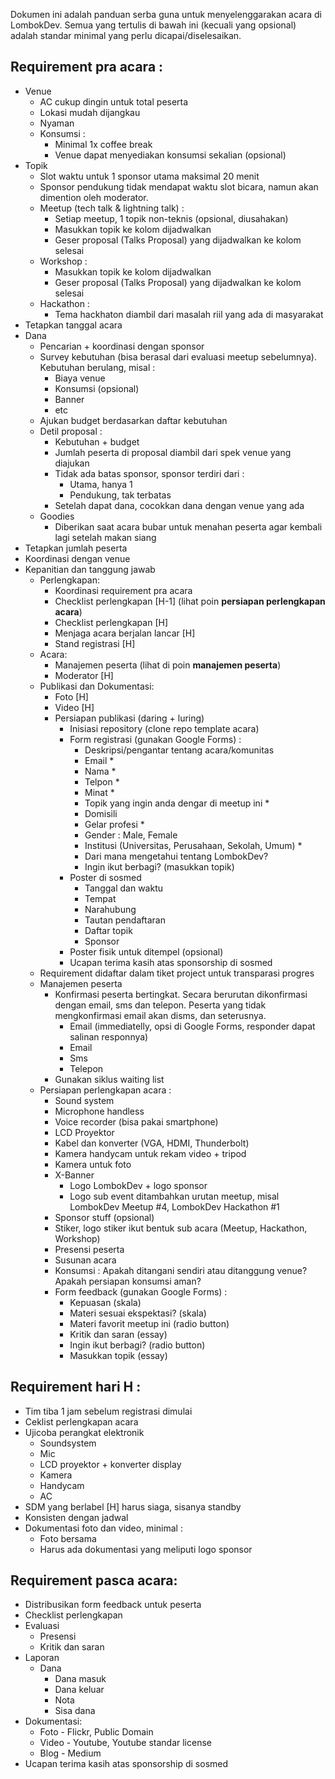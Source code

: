 
Dokumen ini adalah panduan serba guna untuk menyelenggarakan acara di LombokDev. Semua yang tertulis di bawah ini (kecuali yang opsional) adalah standar minimal yang perlu dicapai/diselesaikan.

## Requirement pra acara :

- Venue
  - AC cukup dingin untuk total peserta
  - Lokasi mudah dijangkau
  - Nyaman
  - Konsumsi :
    - Minimal 1x coffee break
    - Venue dapat menyediakan konsumsi sekalian (opsional)
- Topik
  - Slot waktu untuk 1 sponsor utama maksimal 20 menit
  - Sponsor pendukung tidak mendapat waktu slot bicara, namun akan dimention oleh moderator.
  - Meetup (tech talk & lightning talk) :
    - Setiap meetup, 1 topik non-teknis (opsional, diusahakan)
    - Masukkan topik ke kolom dijadwalkan
    - Geser proposal (Talks Proposal) yang dijadwalkan ke kolom selesai
  - Workshop :
    - Masukkan topik ke kolom dijadwalkan
    - Geser proposal (Talks Proposal) yang dijadwalkan ke kolom selesai
  - Hackathon :
    - Tema hackhaton diambil dari masalah riil yang ada di masyarakat
- Tetapkan tanggal acara
- Dana
  - Pencarian + koordinasi dengan sponsor
  - Survey kebutuhan (bisa berasal dari evaluasi meetup sebelumnya). Kebutuhan berulang, misal :
    - Biaya venue
    - Konsumsi (opsional)
    - Banner
    - etc
  - Ajukan budget berdasarkan daftar kebutuhan
  - Detil proposal :
    - Kebutuhan + budget
    - Jumlah peserta di proposal diambil dari spek venue yang diajukan
    - Tidak ada batas sponsor, sponsor terdiri dari :
      - Utama, hanya 1
      - Pendukung, tak terbatas
    - Setelah dapat dana, cocokkan dana dengan venue yang ada
  - Goodies
    - Diberikan saat acara bubar untuk menahan peserta agar kembali lagi setelah makan siang
- Tetapkan jumlah peserta
- Koordinasi dengan venue
- Kepanitian dan tanggung jawab
  - Perlengkapan:
    - Koordinasi requirement pra acara
    - Checklist perlengkapan [H-1] (lihat poin __persiapan perlengkapan acara__)
    - Checklist perlengkapan [H]
    - Menjaga acara berjalan lancar [H]
    - Stand registrasi [H]
  - Acara:
    - Manajemen peserta (lihat di poin __manajemen peserta__)
    - Moderator [H]
  - Publikasi dan Dokumentasi:
    - Foto [H]
    - Video [H]
    - Persiapan publikasi (daring + luring)
      - Inisiasi repository (clone repo template acara)
      - Form registrasi (gunakan Google Forms) :
        - Deskripsi/pengantar tentang acara/komunitas
        - Email *
        - Nama *
        - Telpon *
        - Minat *
        - Topik yang ingin anda dengar di meetup ini *
        - Domisili 
        - Gelar profesi *
        - Gender : Male, Female
        - Institusi (Universitas, Perusahaan, Sekolah, Umum) *
        - Dari mana mengetahui tentang LombokDev?
        - Ingin ikut berbagi? (masukkan topik)
      - Poster di sosmed
        - Tanggal dan waktu
        - Tempat
        - Narahubung
        - Tautan pendaftaran
        - Daftar topik
        - Sponsor
      - Poster fisik untuk ditempel (opsional)
      - Ucapan terima kasih atas sponsorship di sosmed
   - Requirement didaftar dalam tiket project untuk transparasi progres
   - Manajemen peserta
     - Konfirmasi peserta bertingkat. Secara berurutan dikonfirmasi dengan email, sms dan telepon. Peserta yang tidak mengkonfirmasi email akan disms, dan seterusnya.
       - Email (immediatelly, opsi di Google Forms, responder dapat salinan responnya)
       - Email
       - Sms
       - Telepon
     - Gunakan siklus waiting list
   - Persiapan perlengkapan acara :
     - Sound system
     - Microphone handless
     - Voice recorder (bisa pakai smartphone)
     - LCD Proyektor
     - Kabel dan konverter (VGA, HDMI, Thunderbolt) 
     - Kamera handycam untuk rekam video + tripod
     - Kamera untuk foto
     - X-Banner
       - Logo LombokDev + logo sponsor
       - Logo sub event ditambahkan urutan meetup, misal LombokDev Meetup #4,  LombokDev Hackathon #1
     - Sponsor stuff (opsional)
     - Stiker, logo stiker ikut bentuk sub acara (Meetup, Hackathon, Workshop)
     - Presensi peserta
     - Susunan acara
     - Konsumsi : Apakah ditangani sendiri atau ditanggung venue? Apakah persiapan konsumsi aman?
     - Form feedback (gunakan Google Forms) :
       - Kepuasan (skala)
       - Materi sesuai ekspektasi? (skala)
       - Materi favorit meetup ini (radio button)
       - Kritik dan saran (essay)
       - Ingin ikut berbagi? (radio button)
       - Masukkan topik (essay)

## Requirement hari H :

  - Tim tiba 1 jam sebelum registrasi dimulai
  - Ceklist perlengkapan acara
  - Ujicoba perangkat elektronik 
    - Soundsystem
    - Mic
    - LCD proyektor + konverter display 
    - Kamera
    - Handycam
    - AC
  - SDM yang berlabel [H] harus siaga, sisanya standby
  - Konsisten dengan jadwal
  - Dokumentasi foto dan video, minimal :
    - Foto bersama
    - Harus ada dokumentasi yang meliputi logo sponsor

## Requirement pasca acara:
  - Distribusikan form feedback untuk peserta
  - Checklist perlengkapan
  - Evaluasi
    - Presensi
    - Kritik dan saran 
  - Laporan
    - Dana
      - Dana masuk
      - Dana keluar
      - Nota
      - Sisa dana
  - Dokumentasi:
    - Foto - Flickr, Public Domain
    - Video - Youtube, Youtube standar license 
    - Blog - Medium
  - Ucapan terima kasih atas sponsorship di sosmed
